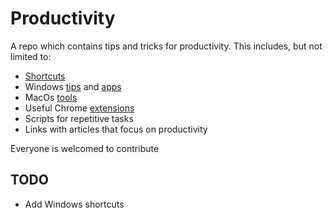 # Productivity
A repo which contains tips and tricks for productivity. This includes, but not limited to:
  * [Shortcuts](https://github.com/AdrianMuntean/Productivity/blob/master/Shortcuts/Shortcuts.md)
  * Windows [tips](https://github.com/AdrianMuntean/Productivity/blob/master/Windows/Tips.md) and [apps](https://github.com/AdrianMuntean/Productivity/blob/master/Windows/Apps.md)
  * MacOs [tools](https://github.com/AdrianMuntean/Productivity/blob/master/Linux/Mac/Tools.md)
  * Useful Chrome [extensions](https://github.com/AdrianMuntean/Productivity/blob/master/Chrome/extensions.md)
  * Scripts for repetitive tasks
  * Links with articles that focus on productivity

Everyone is welcomed to contribute

## TODO

  * Add Windows shortcuts
